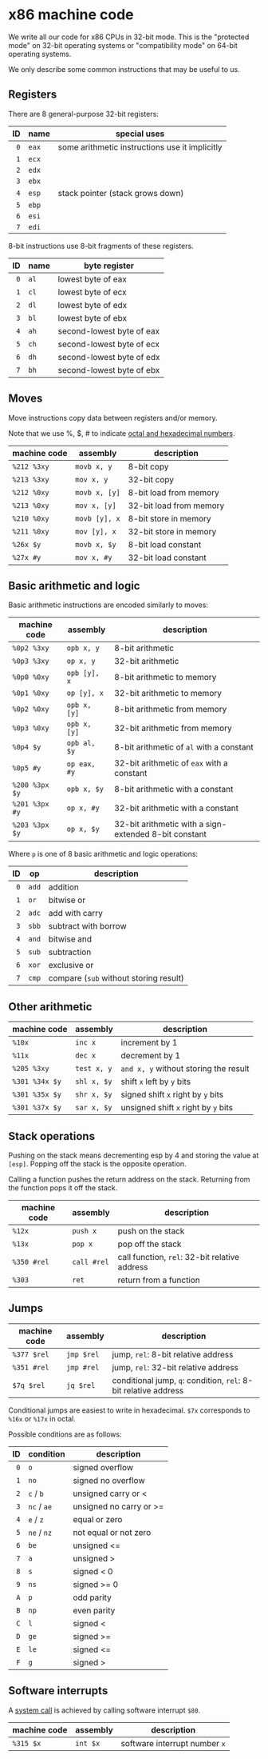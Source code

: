 # x86 machine code

We write all our code for x86 CPUs in 32-bit mode. This is the "protected mode" on
32-bit operating systems or "compatibility mode" on 64-bit operating systems.

We only describe some common instructions that may be useful to us.

## Registers

There are 8 general-purpose 32-bit registers:

ID  | name  | special uses
--: | ----- | ----------
`0` | `eax` | some arithmetic instructions use it implicitly
`1` | `ecx` |
`2` | `edx` |
`3` | `ebx` |
`4` | `esp` | stack pointer (stack grows down)
`5` | `ebp` |
`6` | `esi` |
`7` | `edi` |

8-bit instructions use 8-bit fragments of these registers.

ID  | name | byte register
--: | ---- | ----------
`0` | `al` | lowest byte of eax
`1` | `cl` | lowest byte of ecx
`2` | `dl` | lowest byte of edx
`3` | `bl` | lowest byte of ebx
`4` | `ah` | second-lowest byte of eax
`5` | `ch` | second-lowest byte of ecx
`6` | `dh` | second-lowest byte of edx
`7` | `bh` | second-lowest byte of ebx

## Moves

Move instructions copy data between registers and/or memory.

Note that we use %, $, # to indicate [octal and hexadecimal numbers](numbers.md).

machine code | assembly      | description
------------ | ------------- | -----------
`%212 %3xy`  | `movb x, y`   | 8-bit copy
`%213 %3xy`  | `mov x, y`    | 32-bit copy
`%212 %0xy`  | `movb x, [y]` | 8-bit load from memory
`%213 %0xy`  | `mov x, [y]`  | 32-bit load from memory
`%210 %0xy`  | `movb [y], x` | 8-bit store in memory
`%211 %0xy`  | `mov [y], x`  | 32-bit store in memory
`%26x $y`    | `movb x, $y`  | 8-bit load constant
`%27x #y`    | `mov x, #y`   | 32-bit load constant

## Basic arithmetic and logic

Basic arithmetic instructions are encoded similarly to moves:

machine code | assembly      | description
------------ | ------------- | -----------
`%0p2 %3xy`  | `opb x, y`    | 8-bit arithmetic
`%0p3 %3xy`  | `op x, y`     | 32-bit arithmetic
`%0p0 %0xy`  | `opb [y], x`  | 8-bit arithmetic to memory
`%0p1 %0xy`  | `op [y], x`   | 32-bit arithmetic to memory
`%0p2 %0xy`  | `opb x, [y]`  | 8-bit arithmetic from memory
`%0p3 %0xy`  | `opb x, [y]`  | 32-bit arithmetic from memory
`%0p4 $y`    | `opb al, $y`  | 8-bit arithmetic of `al` with a constant
`%0p5 #y`    | `op eax, #y`  | 32-bit arithmetic of `eax` with a constant
`%200 %3px $y` | `opb x, $y` | 8-bit arithmetic with a constant
`%201 %3px #y` | `op x, #y`  | 32-bit arithmetic with a constant
`%203 %3px $y` | `op x, $y`  | 32-bit arithmetic with a sign-extended 8-bit constant

Where `p` is one of 8 basic arithmetic and logic operations:

ID   | op        | description
---: | --------- | -----------
`0`  | `add`     | addition
`1`  | `or`      | bitwise or
`2`  | `adc`     | add with carry
`3`  | `sbb`     | subtract with borrow
`4`  | `and`     | bitwise and
`5`  | `sub`     | subtraction
`6`  | `xor`     | exclusive or
`7`  | `cmp`     | compare (`sub` without storing result)

## Other arithmetic

machine code | assembly      | description
------------ | ------------- | ---------------
`%10x`       | `inc x`       | increment by 1
`%11x`       | `dec x`       | decrement by 1
`%205 %3xy`  | `test x, y`   | `and x, y` without storing the result
`%301 %34x $y` | `shl x, $y` | shift `x` left by `y` bits
`%301 %35x $y` | `shr x, $y` | signed shift `x` right by `y` bits
`%301 %37x $y` | `sar x, $y` | unsigned shift `x` right by `y` bits

## Stack operations

Pushing on the stack means decrementing esp by 4 and storing the value at `[esp]`.
Popping off the stack is the opposite operation.

Calling a function pushes the return address on the stack. Returning from the function pops
it off the stack.

machine code | assembly      | description
------------ | ------------- | ---------------
`%12x`       | `push x`      | push on the stack
`%13x`       | `pop x`       | pop off the stack
`%350 #rel`  | `call #rel`   | call function, `rel`: 32-bit relative address
`%303`       | `ret`         | return from a function

## Jumps

machine code | assembly    | description
------------ | ----------- | ---------------
`%377 $rel`  | `jmp $rel`  | jump, `rel`: 8-bit relative address
`%351 #rel`  | `jmp #rel`  | jump, `rel`: 32-bit relative address
`$7q $rel`   | `jq $rel`   | conditional jump, `q`: condition, `rel`: 8-bit relative address

Conditional jumps are easiest to write in hexadecimal. `$7x` corresponds to `%16x` or `%17x` in octal.

Possible conditions are as follows:

ID  | condition   | description
--: | ----------- | --------------
`0` | `o`         | signed overflow
`1` | `no`        | signed no overflow
`2` | `c` / `b`   | unsigned carry or <
`3` | `nc` / `ae` | unsigned no carry or >=
`4` | `e` / `z`   | equal or zero
`5` | `ne` / `nz` | not equal or not zero
`6` | `be`        | unsigned <=
`7` | `a`         | unsigned >
`8` | `s`         | signed < 0
`9` | `ns`        | signed >= 0
`A` | `p`         | odd parity
`B` | `np`        | even parity
`C` | `l`         | signed <
`D` | `ge`        | signed >=
`E` | `le`        | signed <=
`F` | `g`         | signed >

## Software interrupts

A [system call](syscalls.md) is achieved by calling software interrupt `$80`.

machine code | assembly      | description
------------ | ------------- | ---------------
`%315 $x`    | `int $x`      | software interrupt number `x`
